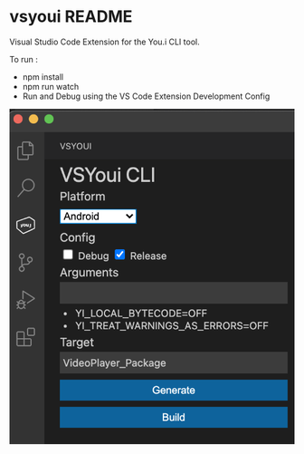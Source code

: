 # vsyoui README

Visual Studio Code Extension for the You.i CLI tool.  

To run :  
	
* npm install
* npm run watch
* Run and Debug using the VS Code Extension Development Config

![VSYoui](screenshot.png)
